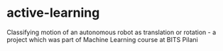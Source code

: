 # active-learning
Classifying motion of an autonomous robot as translation or rotation - a project which was part of Machine Learning course at BITS Pilani
